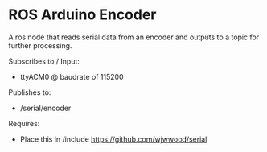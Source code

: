 # ROS Arduino Encoder

A ros node that reads serial data from an encoder and outputs to a topic for further processing.

Subscribes to / Input:
* ttyACM0 @ baudrate of 115200

Publishes to:
* /serial/encoder

Requires:

* Place this in /include https://github.com/wjwwood/serial
